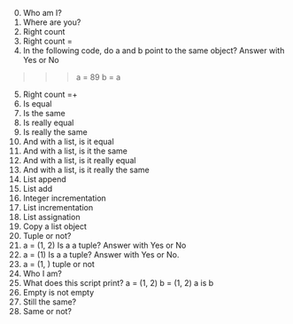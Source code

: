 0. Who am I?
1. Where are you?
2. Right count
3. Right count =
4. In the following code, do a and b point to the same object? Answer with Yes or No
>>> a = 89
>>> b = a
5. Right count =+
6. Is equal
7. Is the same
8. Is really equal
9. Is really the same
10. And with a list, is it equal
11. And with a list, is it the same
12. And with a list, is it really equal
13. And with a list, is it really the same
14. List append
15. List add
16. Integer incrementation
17. List incrementation
18. List assignation
19. Copy a list object
20. Tuple or not?
21. a = (1, 2) Is a a tuple? Answer with Yes or No
22. a = (1) Is a a tuple? Answer with Yes or No.
23. a = (1, ) tuple or not
24. Who I am?
25. What does this script print?
a = (1, 2)
b = (1, 2)
a is b
26. Empty is not empty
27. Still the same?
28. Same or not?

